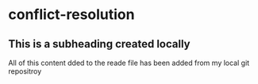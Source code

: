 # conflict-resolution 

## This is a subheading created locally

All of this content dded to the reade file has 
been added from my local git repositroy